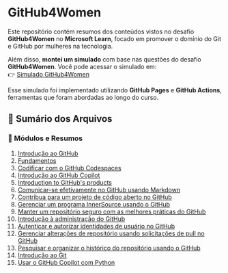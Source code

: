 # GitHub4Women

Este repositório contém resumos dos conteúdos vistos no desafio **GitHub4Women** no **Microsoft Learn**, focado em promover o domínio do Git e GitHub por mulheres na tecnologia.

Além disso, **montei um simulado** com base nas questões do desafio **GitHub4Women**. Você pode acessar o simulado em:  
👉 [Simulado GitHub4Women](https://camilamachado.github.io/GitHub4Women/)

Esse simulado foi implementado utilizando **GitHub Pages** e **GitHub Actions**, ferramentas que foram abordadas ao longo do curso.

## 📂 Sumário dos Arquivos

### 📘 Módulos e Resumos
1. [Introdução ao GitHub](1.%20Introdução%20ao%20GitHub/Resumo1.md)
2. [Fundamentos](2.%20Fundamentos/Resumo2.md)
3. [Codificar com o GitHub Codespaces](3.%20Codificar%20com%20o%20GitHub%20Codespaces/Resumo3.md)
4. [Introdução ao GitHub Copilot](4.%20Introdução%20ao%20GitHub%20Copilot/Resumo4.md)
5. [Introduction to GitHub's products](5.%20Introduction%20to%20GitHub's%20products/Resumo5.md)
6. [Comunicar-se efetivamente no GitHub usando Markdown](6.%20Comunicar-se%20efetivamente%20no%20GitHub%20usando%20Markdown/Resumo6.md)
7. [Contribua para um projeto de código aberto no GitHub](7.%20Contribua%20para%20um%20projeto%20de%20código%20aberto%20no%20GitHub/Resumo7.md)
8. [Gerenciar um programa InnerSource usando o GitHub](8.%20Gerenciar%20um%20programa%20InnerSource%20usando%20o%20GitHub/Resumo8.md)
9. [Manter um repositório seguro com as melhores práticas do GitHub](9.%20Manter%20um%20repositório%20seguro%20com%20as%20melhores%20práticas%20do%20GitHub/Resumo9.md)
10. [Introdução à administração do GitHub](10.%20Introdução%20à%20administração%20do%20GitHub/Resumo10.md)
11. [Autenticar e autorizar identidades de usuário no GitHub](11.%20Autenticar%20e%20autorizar%20identidades%20de%20usuário%20no%20GitHub/Resumo11.md)
12. [Gerenciar alterações de repositório usando solicitações de pull no GitHub](12.%20Gerenciar%20alterações%20de%20repositório%20usando%20solicitações%20de%20pull%20no%20GitHub/Resumo12.md)
13. [Pesquisar e organizar o histórico do repositório usando o GitHub](13.%20Pesquisar%20e%20organizar%20o%20histórico%20do%20repositório%20usando%20o%20GitHub/Resumo13.md)
14. [Introdução ao Git](14.%20Introdução%20ao%20Git/Resumo14.md)
15. [Usar o GitHub Copilot com Python](15.%20Usar%20o%20Github%20Copilot%20com%20Python/Resumo15.md)
